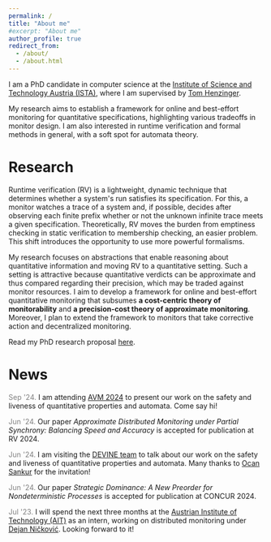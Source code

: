 ```yaml
---
permalink: /
title: "About me"
#excerpt: "About me"
author_profile: true
redirect_from: 
  - /about/
  - /about.html
---
```


I am a PhD candidate in computer science at the [Institute of Science and Technology Austria (ISTA)](https://ista.ac.at/en/home/), where I am supervised by [Tom Henzinger](https://pub.ist.ac.at/~tah/).

My research aims to establish a framework for online and best-effort monitoring for quantitative specifications, highlighting various tradeoffs in monitor design. I am also interested in runtime verification and formal methods in general, with a soft spot for automata theory.

# Research

Runtime verification (RV) is a lightweight, dynamic technique that determines whether a system's run satisfies its specification. For this, a monitor watches a trace of a system and, if possible, decides after observing each finite prefix whether or not the unknown infinite trace meets a given specification. Theoretically, RV moves the burden from emptiness checking in static verification to membership checking, an easier problem. This shift introduces the opportunity to use more powerful formalisms.

My research focuses on abstractions that enable reasoning about quantitative information and moving RV to a quantitative setting. Such a setting is attractive because quantitative verdicts can be approximate and thus compared regarding their precision, which may be traded against monitor resources. I aim to develop a framework for online and best-effort quantitative monitoring that subsumes **a cost-centric theory of monitorability** and **a precision-cost theory of approximate monitoring**. Moreover, I plan to extend the framework to monitors that take corrective action and decentralized monitoring. 

Read my PhD research proposal [here](https://egesarac.github.io/files/proposal21.pdf).

# News

<span style="color:gray">Sep '24.</span> I am attending [AVM 2024](https://avm2024.informatik.uni-freiburg.de/) to present our work on the safety and liveness of quantitative properties and automata. Come say hi!

<span style="color:gray">Jun '24.</span> Our paper *Approximate Distributed Monitoring under Partial Synchrony: Balancing Speed and Accuracy* is accepted for publication at RV 2024.

<span style="color:gray">Jun '24.</span> I am visiting the [DEVINE team](https://devine.inria.fr/) to talk about our work on the safety and liveness of quantitative properties and automata. Many thanks to [Ocan Sankur](https://people.irisa.fr/Ocan.Sankur/) for the invitation!

<span style="color:gray">Jun '24.</span> Our paper *Strategic Dominance: A New Preorder for Nondeterministic Processes* is accepted for publication at CONCUR 2024.

<span style="color:gray">Jul '23.</span> I will spend the next three months at the [Austrian Institute of Technology (AIT)](https://www.ait.ac.at/en/) as an intern, working on distributed monitoring under [Dejan Ničković](https://sites.google.com/view/nickovic). Looking forward to it!

<!-- <span style="color:gray">Jun '23.</span> Our paper *Safety and Liveness of Quantitative Automata* is accepted for publication at CONCUR 2023. -->

<!-- <span style="color:gray">Apr '23.</span> Our paper *Regular Methods for Operator Precedence Languages* is accepted for publication at ICALP 2023. -->

<!-- <span style="color:gray">Mar '23.</span> I will be attending ETAPS 2023 to present our work at FoSSaCS. Come say hi! -->

<!-- <span style="color:gray">Dec '22.</span> Our paper *Quantitative Safety and Liveness* is accepted for publication at FoSSaCS 2023. -->

<!--<span style="color:gray">Jul '22.</span> I am looking for an internship opportunity for Summer 2023. If you’d like to get in touch, please don't hesitate to email me!-->

<!--<span style="color:gray">Jun '22.</span> Our paper *Abstract Monitors for Quantitative Specifications* is accepted for publication at RV 2022.-->